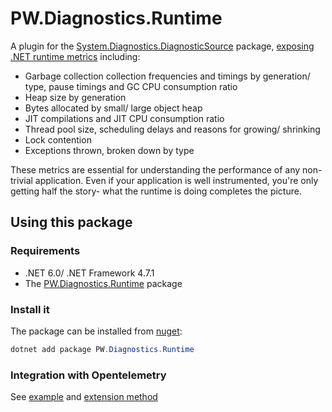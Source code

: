 # PW.Diagnostics.Runtime
A plugin for the [System.Diagnostics.DiagnosticSource](https://www.nuget.org/packages/System.Diagnostics.DiagnosticSource) package, [exposing .NET runtime metrics](metrics-exposed.md) including:
- Garbage collection collection frequencies and timings by generation/ type, pause timings and GC CPU consumption ratio
- Heap size by generation
- Bytes allocated by small/ large object heap
- JIT compilations and JIT CPU consumption ratio
- Thread pool size, scheduling delays and reasons for growing/ shrinking
- Lock contention
- Exceptions thrown, broken down by type

These metrics are essential for understanding the performance of any non-trivial application. Even if your application is well instrumented, you're only getting half the story- what the runtime is doing completes the picture.

## Using this package
### Requirements
- .NET 6.0/ .NET Framework 4.7.1
- The [PW.Diagnostics.Runtime](https://github.com/pengweiqhca/System.Diagnostics.Runtime) package

### Install it
The package can be installed from [nuget](https://www.nuget.org/packages/PW.Diagnostics.Runtime):
```powershell
dotnet add package PW.Diagnostics.Runtime
```

### Integration with Opentelemetry
See [example](https://github.com/pengweiqhca/System.Diagnostics.Runtime/blob/main/AspNetCoreExample/Program.cs#L17) and [extension method](https://github.com/pengweiqhca/System.Diagnostics.Runtime/blob/main/AspNetCoreExample/MeterProviderBuilderExtensions.cs)
